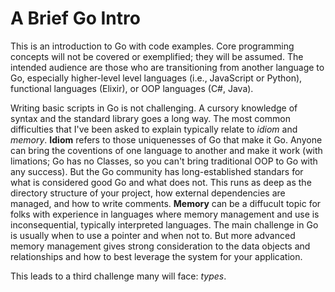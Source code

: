 # A Brief Go Intro
This is an introduction to Go with code examples. Core programming concepts will not be covered or exemplified; they will be assumed. The intended audience are those who are transitioning from another language to Go, especially higher-level level languages (i.e., JavaScript or Python), functional languages (Elixir), or OOP languages (C#, Java). 

Writing basic scripts in Go is not challenging. A cursory knowledge of syntax and the standard library goes a long way. The most common difficulties that I've been asked to explain typically relate to _idiom_ and _memory_. __Idiom__ refers to those uniquenesses of Go that make it Go. Anyone can bring the coventions of one language to another and make it work (with limations; Go has no Classes, so you can't bring traditional OOP to Go with any success). But the Go community has long-established standars for what is considered good Go and what does not. This runs as deep as the directory structure of your project, how external dependencies are managed, and how to write comments. __Memory__ can be a diffucult topic for folks with experience in languages where memory management and use is inconsequential, typically interpreted languages. The main challenge in Go is usually when to use a pointer and when not to. But more advanced memory management gives strong consideration to the data objects and relationships and how to best leverage the system for your application.

This leads to a third challenge many will face: _types_.
